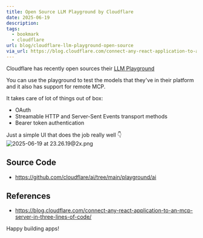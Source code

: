 ```yaml
---
title: Open Source LLM Playground by Cloudflare
date: 2025-06-19
description: 
tags:
  - bookmark
  - cloudflare
url: blog/cloudflare-llm-playground-open-source
via_url: https://blog.cloudflare.com/connect-any-react-application-to-an-mcp-server-in-three-lines-of-code/
---
```

Cloudflare has recently open sources their [LLM Playground](https://playground.ai.cloudflare.com/)

You can use the playground to test the models that they've in their platform and it also has support for remote MCP.

It takes care of lot of things out of box:
- OAuth
- Streamable HTTP and Server-Sent Events transport methods
- Bearer token authentication

Just a simple UI that does the job really well 👇
![2025-06-19 at 23.26.19@2x.png](https://images.nesin.io/f_auto,q_auto/qblog/AIEngineerGuide/images/2025-06/2025-06-19-at-23.26.19-at-2x.png)
## Source Code
- https://github.com/cloudflare/ai/tree/main/playground/ai
## References
- https://blog.cloudflare.com/connect-any-react-application-to-an-mcp-server-in-three-lines-of-code/

Happy building apps!

